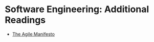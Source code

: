 <html>
    <head>
<!--include head.txt -->
        <title>
            Software Engineering: Additional Readings
        </title>
    </head>

 <body>
<!--include logo.txt -->
<!--include menu.txt -->

# Software Engineering: Additional Readings

- [The Agile Manifesto](https://agilemanifesto.org)

</body>
</html>
